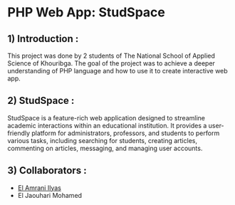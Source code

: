 # PHP Web App: StudSpace

## 1) Introduction : 

This project was done by 2 students of The National School of Applied Science of Khouribga. The goal of the project was to achieve a deeper understanding of PHP language and how to use it to create interactive web app.

## 2) StudSpace :
StudSpace is a feature-rich web application designed to streamline academic interactions within an educational institution. It provides a user-friendly platform for administrators, professors, and students to perform various tasks, including searching for students, creating articles, commenting on articles, messaging, and managing user accounts.

## 3) Collaborators :

- [El Amrani Ilyas](https://github.com/ELilyasamrani)
- El Jaouhari Mohamed
